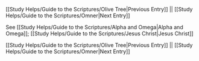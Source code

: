 [[Study Helps/Guide to the Scriptures/Olive Tree|Previous Entry]]  ||  [[Study Helps/Guide to the Scriptures/Omner|Next Entry]]

 See [[Study Helps/Guide to the Scriptures/Alpha and Omega|Alpha and Omega]]; [[Study Helps/Guide to the Scriptures/Jesus Christ|Jesus Christ]]

[[Study Helps/Guide to the Scriptures/Olive Tree|Previous Entry]]  ||  [[Study Helps/Guide to the Scriptures/Omner|Next Entry]]